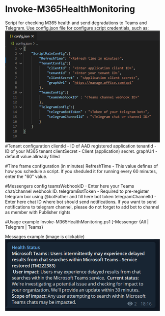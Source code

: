 # Invoke-M365HealthMonitoring
Script for checking M365 health and send degradations to Teams and Telegram.
Use config.json file for configure script credentials, such as:
![Telegram_Example](/images/Readme_image_2.png)  
#Tenant configuration
clientId - ID of AAD registered application
tenantId - ID of your M365 tenant
clientSecret  - Client (application) secret.
graphUrl - default value allready filled

#Time frame configuration (in minutes)
RefreshTime - This value defines of how you schedule a script. If you sheduled it for running every 60 minutes, enter the "60" value.

#Messengers config
teamsWebhookID - Enter here your Teams chat/channel webhook ID. 
telegramBotToken - Required to pre-register telegram bor using @botFather and fill here bot token
telegramChannelId - Enter here chat ID where bot should send notifications. If you want to send notifications to telegram channel, please do not forget to add bot to channel as member with Publisher rights

#Usage example
Invoke-M365HealthMonitoring.ps1 [-Messenger {All | Telegram | Teams}

Messages example (image is clickable) 
[![Telegram_Example](/images/Readme_image_1.png)](https://t.me/M365_Health)
